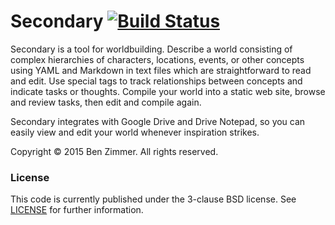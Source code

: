 # Secondary [![Build Status](https://travis-ci.org/bdzimmer/secondary.svg)](https://travis-ci.org/bdzimmer/secondary)

Secondary is a tool for worldbuilding. Describe a world consisting of complex hierarchies of characters, locations, events, or other concepts using YAML and Markdown in text files which are straightforward to read and edit. Use special tags to track relationships between concepts and indicate tasks or thoughts. Compile your world into a static web site, browse and review tasks, then edit and compile again.

Secondary integrates with Google Drive and Drive Notepad, so you can easily view and edit your world whenever inspiration strikes.

Copyright &copy; 2015 Ben Zimmer. All rights reserved.

### License
This code is currently published under the 3-clause BSD license. See [LICENSE](LICENSE) for further information.
